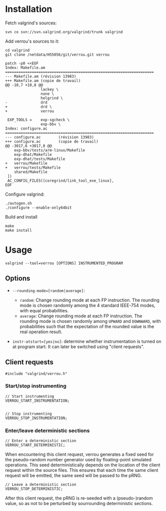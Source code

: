 # Installation

Fetch valgrind's sources:

    svn co svn://svn.valgrind.org/valgrind/trunk valgrind


Add verrou's sources to it:

    cd valgrind
    git clone /netdata/H55056/git/verrou.git verrou

    patch -p0 <<EOF
    Index: Makefile.am
    ===================================================================
    --- Makefile.am (révision 13983)
    +++ Makefile.am (copie de travail)
    @@ -10,7 +10,8 @@
                    lackey \
                    none \
                    helgrind \
    -               drd
    +               drd \
    +               verrou
     
     EXP_TOOLS =    exp-sgcheck \
                    exp-bbv \
    Index: configure.ac
    ===================================================================
    --- configure.ac        (révision 13983)
    +++ configure.ac        (copie de travail)
    @@ -3017,6 +3017,8 @@
        exp-bbv/tests/arm-linux/Makefile
        exp-dhat/Makefile
        exp-dhat/tests/Makefile
    +   verrou/Makefile
    +   verrou/tests/Makefile
        shared/Makefile
     ])
     AC_CONFIG_FILES([coregrind/link_tool_exe_linux],
    EOF


Configure valgrind:

    ./autogen.sh
    ./configure --enable-only64bit


Build and install

    make
    make install


# Usage

    valgrind --tool=verrou [OPTIONS] INSTRUMENTED_PROGRAM


## Options

- `--rounding-mode=[random|average]`:
  - `random`: Change rounding mode at each FP instruction. The rounding mode is
    chosen randomly among the 4 standard IEEE-754 modes, with equal
    probabilities.
  - `average`: Change rounding mode at each FP instruction. The rounding mode is
    chosen randomly among `UPWARD` and `DOWNWARD`, with probabilities such that
    the expectation of the rounded value is the real operation result.

- `instr-atstart=[yes|no]`: determine whether instrumentation is turned on at
  program start. It can later be switched using "client requests".


## Client requests

    #include "valgrind/verrou.h"


### Start/stop instrumenting

    // Start instrumenting
    VERROU_START_INSTRUMENTATION;


    // Stop instrumenting
    VERROU_STOP_INSTRUMENTATION;


### Enter/leave deterministic sections

    // Enter a deterministic section
    VERROU_START_DETERMINISTIC;

When encountering this client request, verrou generates a fixed seed for the
pseudo-random number generator used by floating-point simulated operations. This
seed deterministically depends on the location of the client request within the
source files. This ensures that each time the same client request will be
emitted, the same seed will be passed to the pRNG.


    // Leave a deterministic section
    VERROU_STOP_DETERMINISTIC;

After this client request, the pRNG is re-seeded with a (pseudo-)random value,
so as not to be perturbed by sourrounding deterministic sections.
